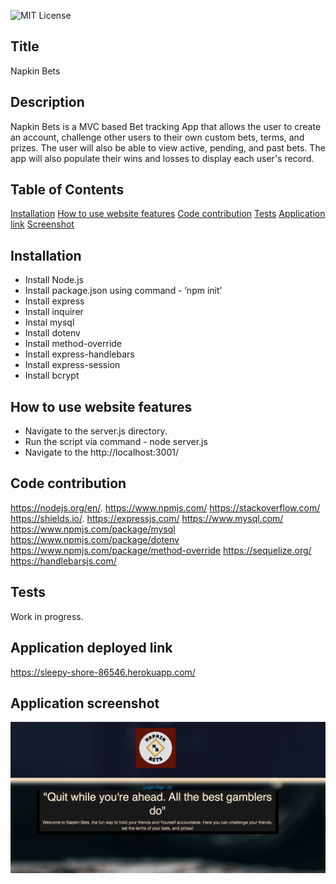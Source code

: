
![MIT License](https://img.shields.io/badge/license-MIT-green?raw=true)  

## Title 
Napkin Bets

## Description 
Napkin Bets is a MVC based Bet tracking App that allows the user to create an account, challenge other users to their own custom bets, terms, and prizes. The user will also be able to view active, pending, and past bets. The app will also populate their wins and losses to display each user's record.

## Table of Contents
[Installation](#installation)
[How to use website features](#how-to-use-website-features)
[Code contribution](#code-contribution)
[Tests](#tests)
[Application link](#application-deployed-link)
[Screenshot](#application-screenshot)

## Installation
- Install Node.js  
- Install package.json using command - ’npm init’
- Install express
- Install inquirer
- Instal mysql
- Install dotenv
- Install method-override
- Install express-handlebars
- Install express-session
- Install bcrypt

## How to use website features
- Navigate to the server.js directory.
- Run the script via command - node server.js
- Navigate to the http://localhost:3001/

## Code contribution
https://nodejs.org/en/.
https://www.npmjs.com/
https://stackoverflow.com/
https://shields.io/.
https://expressjs.com/
https://www.mysql.com/
https://www.npmjs.com/package/mysql
https://www.npmjs.com/package/dotenv
https://www.npmjs.com/package/method-override 
https://sequelize.org/ 
https://handlebarsjs.com/ 

## Tests
Work in progress.

## Application deployed link
https://sleepy-shore-86546.herokuapp.com/

## Application screenshot
![Napkin Bets Dashboard](./public/Images/application-screenshot.jpg?raw=true)
